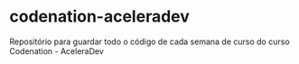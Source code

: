 # codenation-aceleradev
Repositório para guardar todo o código de cada semana de curso do curso Codenation - AceleraDev

